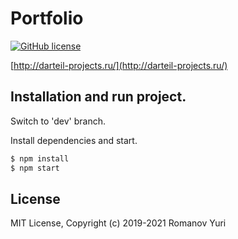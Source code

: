 # Portfolio

[![GitHub license](https://img.shields.io/github/license/darteil/darteil-projects.ru?style=for-the-badge)](https://github.com/darteil/darteil-projects.ru/blob/master/LICENSE.md)

[http://darteil-projects.ru/](http://darteil-projects.ru/)

## Installation and run project.

Switch to 'dev' branch.

Install dependencies and start.

```sh
$ npm install
$ npm start
```

## License

MIT License, Copyright (c) 2019-2021 Romanov Yuri

